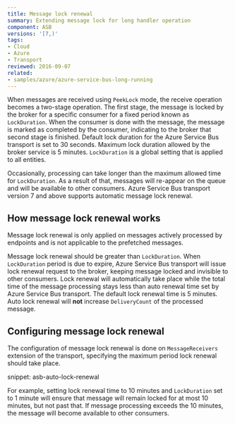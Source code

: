 ```yaml
---
title: Message lock renewal
summary: Extending message lock for long handler operation
component: ASB
versions: '[7,)'
tags:
- Cloud
- Azure
- Transport
reviewed: 2016-09-07
related:
- samples/azure/azure-service-bus-long-running
---
```


When messages are received using `PeekLock` mode, the receive operation becomes a two-stage operation. The first stage, the message is locked by the broker for a specific consumer for a fixed period known as `LockDuration`. When the consumer is done with the message, the message is marked as completed by the consumer, indicating to the broker that second stage is finished. Default lock duration for the Azure Service Bus transport is set to 30 seconds. Maximum lock duration allowed by the broker service is 5 minutes. `LockDuration` is a global setting that is applied to all entities.

Occasionally, processing can take longer than the maximum allowed time for `LockDuration`. As a result of that, messages will re-appear on the queue and will be available to other consumers. Azure Service Bus transport version 7 and above supports automatic message lock renewal.


## How message lock renewal works

Message lock renewal is only applied on messages actively processed by endpoints and is not applicable to the prefetched messages.

Message lock renewal should be greater than `LockDuration`. When `LockDuration` period is due to expire, Azure Service Bus transport will issue lock renewal request to the broker, keeping message locked and invisible to other consumers. Lock renewal will automatically take place while the total time of the message processing stays less than auto renewal time set by Azure Service Bus transport. The default lock renewal time is 5 minutes. Auto lock renewal will **not** increase `DeliveryCount` of the processed message.


## Configuring message lock renewal

The configuration of message lock renewal is done on `MessageReceivers` extension of the transport, specifying the maximum period lock renewal should take place.

snippet: asb-auto-lock-renewal

For example, setting lock renewal time to 10 minutes and `LockDuration` set to 1 minute will ensure that message will remain locked for at most 10 minutes, but not past that. If message processing exceeds the 10 minutes, the message will become available to other consumers.